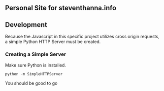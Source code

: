 Personal Site for steventhanna.info
------------------------------------

## Development
Because the Javascript in this specific project utilizes cross origin requests, a simple Python HTTP Server must be created.

### Creating a Simple Server
Make sure Python is installed.

```python
python -m SimpleHTTPServer
```
You should be good to go
